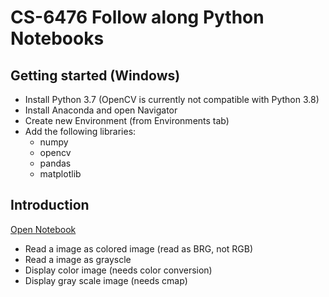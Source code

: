 # CS-6476 Follow along Python Notebooks

## Getting started (Windows)
- Install Python 3.7 (OpenCV is currently not compatible with Python 3.8)
- Install Anaconda and open Navigator
- Create new Environment (from Environments tab)
- Add the following libraries:
  - numpy
  - opencv
  - pandas
  - matplotlib
  
## Introduction
[Open Notebook](https://github.com/royNiladri/cv-followalong/blob/main/01_Introduction.ipynb)
- Read a image as colored image (read as BRG, not RGB)
- Read a image as grayscle
- Display color image (needs color conversion)
- Display gray scale image (needs cmap)

